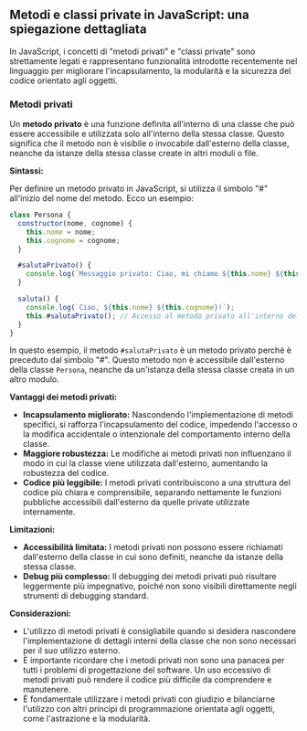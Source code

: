 ## Metodi e classi private in JavaScript: una spiegazione dettagliata

In JavaScript, i concetti di "metodi privati" e "classi private" sono strettamente legati e rappresentano funzionalità introdotte recentemente nel linguaggio per migliorare l'incapsulamento, la modularità e la sicurezza del codice orientato agli oggetti.

### Metodi privati

Un **metodo privato** è una funzione definita all'interno di una classe che può essere accessibile e utilizzata solo all'interno della stessa classe. Questo significa che il metodo non è visibile o invocabile dall'esterno della classe, neanche da istanze della stessa classe create in altri moduli o file.

**Sintassi:**

Per definire un metodo privato in JavaScript, si utilizza il simbolo "#" all'inizio del nome del metodo. Ecco un esempio:

```javascript
class Persona {
  constructor(nome, cognome) {
    this.nome = nome;
    this.cognome = cognome;
  }

  #salutaPrivato() {
    console.log(`Messaggio privato: Ciao, mi chiamo ${this.nome} ${this.cognome}`);
  }

  saluta() {
    console.log(`Ciao, ${this.nome} ${this.cognome}!`);
    this.#salutaPrivato(); // Accesso al metodo privato all'interno della classe
  }
}
```

In questo esempio, il metodo `#salutaPrivato` è un metodo privato perché è preceduto dal simbolo "#". Questo metodo non è accessibile dall'esterno della classe `Persona`, neanche da un'istanza della stessa classe creata in un altro modulo.

**Vantaggi dei metodi privati:**

* **Incapsulamento migliorato:** Nascondendo l'implementazione di metodi specifici, si rafforza l'incapsulamento del codice, impedendo l'accesso o la modifica accidentale o intenzionale del comportamento interno della classe.
* **Maggiore robustezza:** Le modifiche ai metodi privati non influenzano il modo in cui la classe viene utilizzata dall'esterno, aumentando la robustezza del codice.
* **Codice più leggibile:** I metodi privati contribuiscono a una struttura del codice più chiara e comprensibile, separando nettamente le funzioni pubbliche accessibili dall'esterno da quelle private utilizzate internamente.

**Limitazioni:**

* **Accessibilità limitata:** I metodi privati non possono essere richiamati dall'esterno della classe in cui sono definiti, neanche da istanze della stessa classe.
* **Debug più complesso:** Il debugging dei metodi privati può risultare leggermente più impegnativo, poiché non sono visibili direttamente negli strumenti di debugging standard.

**Considerazioni:**

* L'utilizzo di metodi privati è consigliabile quando si desidera nascondere l'implementazione di dettagli interni della classe che non sono necessari per il suo utilizzo esterno.
* È importante ricordare che i metodi privati non sono una panacea per tutti i problemi di progettazione del software. Un uso eccessivo di metodi privati può rendere il codice più difficile da comprendere e manutenere.
* È fondamentale utilizzare i metodi privati con giudizio e bilanciarne l'utilizzo con altri principi di programmazione orientata agli oggetti, come l'astrazione e la modularità.


